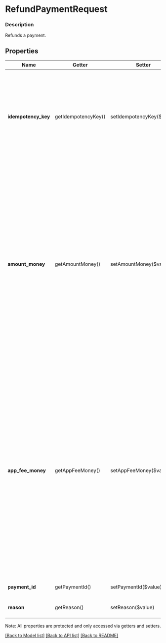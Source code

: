 # RefundPaymentRequest

### Description

Refunds a payment.

## Properties
Name | Getter | Setter | Type | Description | Notes
------------ | ------------- | ------------- | ------------- | ------------- | -------------
**idempotency_key** | getIdempotencyKey() | setIdempotencyKey($value) | **string** | A unique string that identifies this RefundPayment request. Key can be any valid string but must be unique for every RefundPayment request.  For more information, see [Idempotency keys](https://developer.squareup.com/docs/basics/api101/idempotency). | 
**amount_money** | getAmountMoney() | setAmountMoney($value) | [**\SquareConnect\Model\Money**](Money.md) | The amount of money to refund.  Cannot be more than the &#x60;total_money&#x60; value of the payment minus the total amount of all previously completed refunds for this payment.  Must be specified in the smallest denomination of the applicable currency. For example, US dollar amounts are specified in cents. See [Working with monetary amounts](https://developer.squareup.com/docs/build-basics/working-with-monetary-amounts) for details.  The currency code must match the currency associated with the business that is charging the card. | 
**app_fee_money** | getAppFeeMoney() | setAppFeeMoney($value) | [**\SquareConnect\Model\Money**](Money.md) | Amount of money the developer will contribute to help cover the refunded amount. Specified in the smallest denomination of the applicable currency. For example, US dollar amounts are specified in cents.  Value cannot be more than the &#x60;amount_money&#x60;.  You can specify this parameter in a refund request only if the  same parameter was also included when taking the payment. This is part of the application fee  scenario the API supports.  For more information, see  [Collect Fees](https://developer.squareup.com/docs/payments-api/take-payments-and-collect-fees) | [optional] 
**payment_id** | getPaymentId() | setPaymentId($value) | **string** | Unique ID of the payment being refunded. | [optional] 
**reason** | getReason() | setReason($value) | **string** | A description of the reason for the refund. | [optional] 

Note: All properties are protected and only accessed via getters and setters.

[[Back to Model list]](../../README.md#documentation-for-models) [[Back to API list]](../../README.md#documentation-for-api-endpoints) [[Back to README]](../../README.md)


